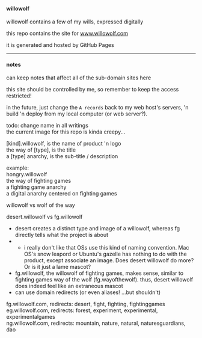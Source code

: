 #### willowolf
willowolf contains a few of my wills, expressed digitally

this repo contains the site for www.willowolf.com

it is generated and hosted by GitHub Pages
- - -

#### notes
can keep notes that affect all of the sub-domain sites here

this site should be controlled by me, so remember to keep the access restricted!

in the future, just change the `A records` back to my web host's servers, 'n build 'n deploy from my local computer (or web server?).

todo:
change name in all writings  
the current image for this repo is kinda creepy...

[kind].willowolf, is the name of product 'n logo  
the way of [type], is the title  
a [type] anarchy, is the sub-title / description

example:  
hongry.willowolf  
the way of fighting games  
a fighting game anarchy  
a digital anarchy centered on fighting games  

willowolf vs wolf of the way

desert.willowolf vs fg.willowolf
  - desert creates a distinct type and image of a willowolf, whereas fg directly tells what the project is about
  - * i really don't like that OSs use this kind of naming convention. Mac OS's snow leapord or Ubuntu's gazelle has nothing to do with the product, except associate an image. Does desert willowolf do more? Or is it just a lame mascot?
  - fg.willowolf, the willowolf of fighting games, makes sense, similar to fighting games way of the wolf (fg.wayofthewolf). thus, desert willowolf does indeed feel like an extraneous mascot
  - can use domain redirects (or even aliases! ...but shouldn't)

fg.willowolf.com, redirects: desert, fight, fighting, fightinggames  
eg.willowolf.com, redirects: forest, experiment, experimental, experimentalgames  
ng.willowolf.com, redirects: mountain, nature, natural, naturesguardians, dao  
